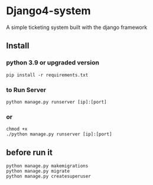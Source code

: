 # Django4-system
A simple ticketing system built with the django framework
## Install 
### python 3.9 or upgraded version
    pip install -r requirements.txt
### to Run Server
    python manage.py runserver [ip]:[port]
### or 
    chmod +x
    ./python manage.py runserver [ip]:[port]

## before run it 
    python manage.py makemigrations
    python manage.py migrate
    python manage.py createsuperuser
